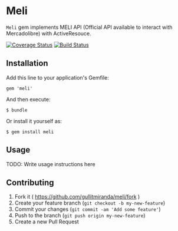 # Meli

`Meli` gem implements MELI API (Official API available to interact with Mercadolibre) with ActiveResouce.


[![Coverage Status](https://coveralls.io/repos/gullitmiranda/meli/badge.png)](https://coveralls.io/r/gullitmiranda/meli)
[![Build Status](https://travis-ci.org/gullitmiranda/meli.svg)](https://travis-ci.org/gullitmiranda/meli)

## Installation

Add this line to your application's Gemfile:

    gem 'meli'

And then execute:

    $ bundle

Or install it yourself as:

    $ gem install meli

## Usage

TODO: Write usage instructions here

## Contributing

1. Fork it ( https://github.com/gullitmiranda/meli/fork )
2. Create your feature branch (`git checkout -b my-new-feature`)
3. Commit your changes (`git commit -am 'Add some feature'`)
4. Push to the branch (`git push origin my-new-feature`)
5. Create a new Pull Request

